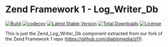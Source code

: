 # Zend Framework 1 - Log_Writer_Db

[![Build](https://github.com/diablomedia/zf1-log-writer-db/workflows/Build/badge.svg?event=push)](https://github.com/diablomedia/zf1-log-writer-db/actions?query=workflow%3ABuild+event%3Apush)
[![codecov](https://codecov.io/gh/diablomedia/zf1-log-writer-db/branch/master/graph/badge.svg)](https://codecov.io/gh/diablomedia/zf1-log-writer-db)
[![Latest Stable Version](https://poser.pugx.org/diablomedia/zendframework1-log-writer-db/v/stable)](https://packagist.org/packages/diablomedia/zendframework1-log-writer-db)
[![Total Downloads](https://poser.pugx.org/diablomedia/zendframework1-log-writer-db/downloads)](https://packagist.org/packages/diablomedia/zendframework1-log-writer-db)
[![License](https://poser.pugx.org/diablomedia/zendframework1-log-writer-db/license)](https://packagist.org/packages/diablomedia/zendframework1-log-writer-db)

This is just the Zend_Log_Writer_Db component extracted from our fork of the Zend Framework 1 repo (https://github.com/diablomedia/zf1).
